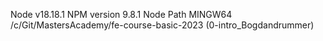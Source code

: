 Node v18.18.1
NPM version 9.8.1
Node Path   MINGW64 /c/Git/MastersAcademy/fe-course-basic-2023 (0-intro_Bogdandrummer)